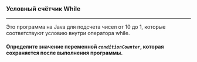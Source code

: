 ### Условный счётчик While
***
Это программа на Java для подсчета чисел от 10 до 1, которые соответствуют условию внутри оператора while.
#### Определите значение переменной _`conditionCounter`_, которая сохраняется после выполнения программы.